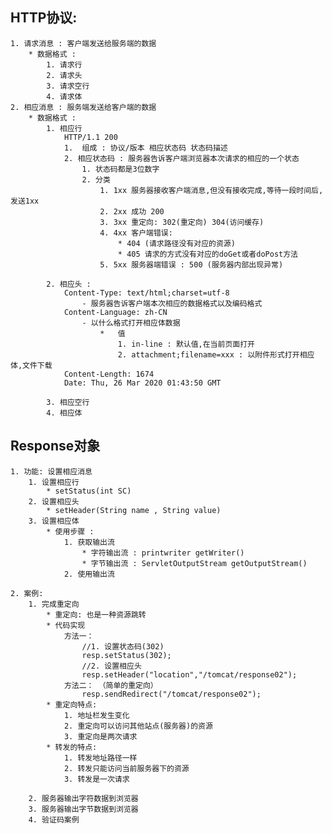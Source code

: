 ## HTTP协议:
    1. 请求消息 : 客户端发送给服务端的数据
        * 数据格式 : 
            1. 请求行
            2. 请求头
            3. 请求空行
            4. 请求体
    2. 相应消息 : 服务端发送给客户端的数据
        * 数据格式 : 
            1. 相应行
                HTTP/1.1 200 
                1.  组成 : 协议/版本 相应状态码 状态码描述
                2. 相应状态码 : 服务器告诉客户端浏览器本次请求的相应的一个状态
                    1. 状态码都是3位数字
                    2. 分类
                        1. 1xx 服务器接收客户端消息,但没有接收完成,等待一段时间后,发送1xx
                        2. 2xx 成功 200
                        3. 3xx 重定向: 302(重定向) 304(访问缓存)
                        4. 4xx 客户端错误: 
                            * 404 (请求路径没有对应的资源)
                            * 405 请求的方式没有对应的doGet或者doPost方法 
                        5. 5xx 服务器端错误 : 500 (服务器内部出现异常)
                        
            2. 相应头 : 
                Content-Type: text/html;charset=utf-8
                    - 服务器告诉客户端本次相应的数据格式以及编码格式
                Content-Language: zh-CN
                    - 以什么格式打开相应体数据
                        *   值
                            1. in-line : 默认值,在当前页面打开
                            2. attachment;filename=xxx : 以附件形式打开相应体,文件下载
                Content-Length: 1674
                Date: Thu, 26 Mar 2020 01:43:50 GMT
                
            3. 相应空行
            4. 相应体
## Response对象
    1. 功能: 设置相应消息
        1. 设置相应行
            * setStatus(int SC)
        2. 设置相应头
            * setHeader(String name , String value)
        3. 设置相应体
            * 使用步骤 : 
                1. 获取输出流
                    * 字符输出流 : printwriter getWriter()
                    * 字节输出流 : ServletOutputStream getOutputStream()
                2. 使用输出流
                
    2. 案例:
        1. 完成重定向
            * 重定向: 也是一种资源跳转
            * 代码实现
                方法一：
                    //1. 设置状态码(302)
                    resp.setStatus(302);
                    //2. 设置相应头
                    resp.setHeader("location","/tomcat/response02");
                方法二： （简单的重定向）
                    resp.sendRedirect("/tomcat/response02");
            * 重定向特点:
                1. 地址栏发生变化
                2. 重定向可以访问其他站点(服务器)的资源
                3. 重定向是两次请求
            * 转发的特点:
                1. 转发地址路径一样
                2. 转发只能访问当前服务器下的资源
                3. 转发是一次请求
                    
        2. 服务器输出字符数据到浏览器
        3. 服务器输出字节数据到浏览器
        4. 验证码案例